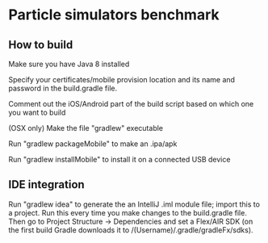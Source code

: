 Particle simulators benchmark
==========


How to build
------------

Make sure you have Java 8 installed

Specify your certificates/mobile provision location and its name and password in the build.gradle file.

Comment out the iOS/Android part of the build script based on which one you want to build

(OSX only) Make the file "gradlew" executable

Run "gradlew packageMobile" to make an .ipa/apk

Run "gradlew installMobile" to install it on a connected USB device


IDE integration
---------------

Run "gradlew idea" to generate the an IntelliJ .iml module file; import this to a project. Run this every time you make changes to the build.gradle file. Then go to Project Structure -> Dependencies and set a Flex/AIR SDK (on the first build Gradle downloads it to /(Username)/.gradle/gradleFx/sdks).
